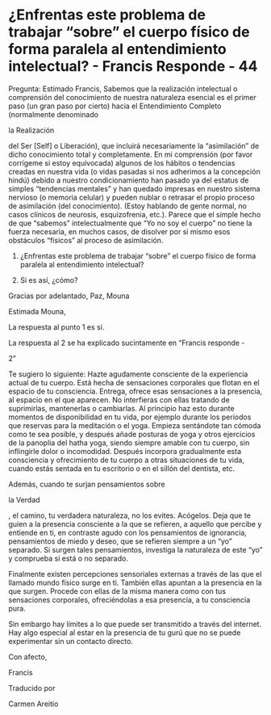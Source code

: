 # ¿Enfrentas este problema de trabajar “sobre” el cuerpo físico de forma paralela al entendimiento intelectual? - Francis Responde - 44

Pregunta: Estimado Francis, Sabemos que la realizaci&oacute;n intelectual o comprensi&oacute;n del conocimiento de nuestra naturaleza esencial es el primer paso (un gran paso por cierto) hacia el Entendimiento Completo (normalmente denominado 

la Realizaci&oacute;n

 del Ser [Self] o Liberaci&oacute;n), que incluir&aacute; necesariamente la &ldquo;asimilaci&oacute;n&rdquo; de dicho conocimiento total y completamente. En mi comprensi&oacute;n (por favor corr&iacute;geme si estoy equivocada) algunos de los h&aacute;bitos o tendencias creadas en nuestra vida (o vidas pasadas si nos adherimos a la concepci&oacute;n hind&uacute;) debido a nuestro condicionamiento han pasado ya del estatus de simples &ldquo;tendencias mentales&rdquo; y han quedado impresas en nuestro sistema nervioso (o memoria celular) y pueden nublar o retrasar el propio proceso de asimilaci&oacute;n (del conocimiento). (Estoy hablando de gente normal, no casos cl&iacute;nicos de neurosis, esquizofrenia, etc.). Parece que el simple hecho de que &ldquo;sabemos&rdquo; intelectualmente que &ldquo;Yo no soy el cuerpo&rdquo; no tiene la fuerza necesaria, en muchos casos, de disolver por s&iacute; mismo esos obst&aacute;culos &ldquo;f&iacute;sicos&rdquo; al proceso de asimilaci&oacute;n. 

1. &iquest;Enfrentas este problema de trabajar &ldquo;sobre&rdquo; el cuerpo f&iacute;sico de forma paralela al entendimiento intelectual?

2. Si es as&iacute;, &iquest;c&oacute;mo?

Gracias por adelantado, Paz, Mouna

Estimada Mouna, 

La respuesta al punto 1 es s&iacute;.

La respuesta al 2 se ha explicado sucintamente en &ldquo;Francis responde - 

2&rdquo;

Te sugiero lo siguiente: Hazte agudamente consciente de la experiencia actual de tu cuerpo. Est&aacute; hecha de sensaciones corporales que flotan en el espacio de tu consciencia. Entrega, ofrece esas sensaciones a la presencia, al espacio en el que aparecen. No interfieras con ellas tratando de suprimirlas, mantenerlas o cambiarlas. Al principio haz esto durante momentos de disponibilidad en tu vida, por ejemplo durante los per&iacute;odos que reservas para la meditaci&oacute;n o el yoga. Empieza sent&aacute;ndote tan c&oacute;moda como te sea posible, y despu&eacute;s a&ntilde;ade posturas de yoga y otros ejercicios de la panoplia del hatha yoga, siendo siempre amable con tu cuerpo, sin inflingirle dolor o incomodidad. Despu&eacute;s incorpora gradualmente esta consciencia y ofrecimiento de tu cuerpo a otras situaciones de tu vida, cuando est&aacute;s sentada en tu escritorio o en el sill&oacute;n del dentista, etc.

Adem&aacute;s, cuando te surjan pensamientos sobre 

la Verdad

, el camino, tu verdadera naturaleza, no los evites. Ac&oacute;gelos. Deja que te gu&iacute;en a la presencia consciente a la que se refieren, a aquello que percibe y entiende en ti, en contraste agudo con los pensamientos de ignorancia, pensamientos de miedo y deseo, que se refieren siempre a un &ldquo;yo&rdquo; separado. Si surgen tales pensamientos, investiga la naturaleza de este &ldquo;yo&rdquo; y comprueba si est&aacute; o no separado. 

Finalmente existen percepciones sensoriales externas a trav&eacute;s de las que el llamado mundo f&iacute;sico surge en ti. Tambi&eacute;n ellas apuntan a la presencia en la que surgen. Procede con ellas de la misma manera como con tus sensaciones corporales, ofreci&eacute;ndolas a esa presencia, a tu consciencia pura.

Sin embargo hay l&iacute;mites a lo que puede ser transmitido a trav&eacute;s del internet. Hay algo especial al estar en la presencia de tu gur&uacute; que no se puede experimentar sin un contacto directo.

Con afecto,

Francis

Traducido por 

Carmen Areitio

